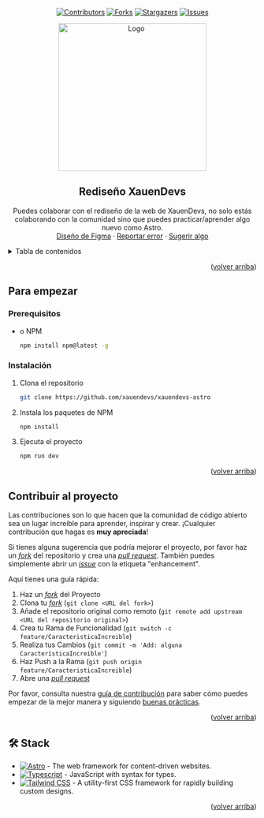 <a name="readme-top"></a>

<div align="center">

[![Contributors][contributors-shield]][contributors-url]
[![Forks][forks-shield]][forks-url]
[![Stargazers][stars-shield]][stars-url]
[![Issues][issues-shield]][issues-url]

<a href="https://github.com/xauendevs/xauendevs-astro">
  <img width="300px" src="https://raw.githubusercontent.com/xauendevs/xauendevs-astro/main/public/img/devS.svg" alt="Logo" width="800" />
</a>

## Rediseño XauenDevs

Puedes colaborar con el rediseño de la web de XauenDevs, no solo estás colaborando con la comunidad sino que puedes practicar/aprender algo nuevo como Astro.\
[Diseño de Figma](https://www.figma.com/design/jN8BrJx9paE4iBNNnU6F0g/Prototipo-Landing?node-id=0-1&t=hsSZtMPQBtG9fFGq-0) · [Reportar error](https://github.com/xauendevs/xauendevs-astro/issues) · [Sugerir algo](https://github.com/xauendevs/xauendevs-astro/issues)

</div>

<details>
<summary>Tabla de contenidos</summary>

- [Para empezar](#para-empezar)
  - [Prerequisitos](#prerequisitos)
  - [Instalación](#instalación)
- [Contribuir al proyecto](#contribuir-al-proyecto)
  - [Contribuir desde Stackblitz](#contribuir-desde-stackblitz)
- [🛠️ Stack](#️-stack)

</details>

<p align="right">(<a href="#readme-top">volver arriba</a>)</p>

## Para empezar

### Prerequisitos

- o NPM

  ```sh
  npm install npm@latest -g
  ```

### Instalación

1. Clona el repositorio

   ```sh
   git clone https://github.com/xauendevs/xauendevs-astro
   ```

2. Instala los paquetes de NPM

   ```sh
   npm install
   ```

3. Ejecuta el proyecto

   ```sh
   npm run dev
   ```

<p align="right">(<a href="#readme-top">volver arriba</a>)</p>

## Contribuir al proyecto

Las contribuciones son lo que hacen que la comunidad de código abierto sea un lugar increíble para aprender, inspirar y crear. ¡Cualquier contribución que hagas es **muy apreciada**!

Si tienes alguna sugerencia que podría mejorar el proyecto, por favor haz un [_fork_](https://github.com/xauendevs/xauendevs-astro/fork) del repositorio y crea una [_pull request_](https://github.com/xauendevs/xauendevs-astro/pulls). También puedes simplemente abrir un [_issue_](https://github.com/xauendevs/xauendevs-astro/issues) con la etiqueta "enhancement".

Aquí tienes una guía rápida:

1. Haz un [_fork_](https://github.com/xauendevs/xauendevs-astro/fork) del Proyecto
2. Clona tu [_fork_](https://github.com/xauendevs/xauendevs-astro/fork) (`git clone <URL del fork>`)
3. Añade el repositorio original como remoto (`git remote add upstream <URL del repositorio original>`)
4. Crea tu Rama de Funcionalidad (`git switch -c feature/CaracteristicaIncreible`)
5. Realiza tus Cambios (`git commit -m 'Add: alguna CaracterísticaIncreible'`)
6. Haz Push a la Rama (`git push origin feature/CaracteristicaIncreible`)
7. Abre una [_pull request_](https://github.com/xauendevs/xauendevs-astro/pulls)

Por favor, consulta nuestra [guía de contribución](https://github.com/xauendevs/xauendevs-astro/blob/master/CONTRIBUTING.md) para saber cómo puedes empezar de la mejor manera y siguiendo [buenas prácticas](https://github.com/xauendevs/xauendevs-astro/blob/main/CONTRIBUTING.md#buenas-prácticas-).

<p align="right">(<a href="#readme-top">volver arriba</a>)</p>

## 🛠️ Stack

- [![Astro][astro-badge]][astro-url] - The web framework for content-driven websites.
- [![Typescript][typescript-badge]][typescript-url] - JavaScript with syntax for types.
- [![Tailwind CSS][tailwind-badge]][tailwind-url] - A utility-first CSS framework for rapidly building custom designs.

<p align="right">(<a href="#readme-top">volver arriba</a>)</p>

[astro-url]: https://astro.build/
[typescript-url]: https://www.typescriptlang.org/
[tailwind-url]: https://tailwindcss.com/
[animations-url]: https://tailwindcss-animations.vercel.app/
[astro-badge]: https://img.shields.io/badge/Astro-fff?style=for-the-badge&logo=astro&logoColor=bd303a&color=352563
[typescript-badge]: https://img.shields.io/badge/Typescript-007ACC?style=for-the-badge&logo=typescript&logoColor=white&color=blue
[tailwind-badge]: https://img.shields.io/badge/Tailwind-ffffff?style=for-the-badge&logo=tailwindcss&logoColor=38bdf8
[contributors-shield]: https://img.shields.io/github/contributors/xauendevs/xauendevs-astro.svg?style=for-the-badge
[contributors-url]: https://github.com/xauendevs/xauendevs-astro/graphs/contributors
[forks-shield]: https://img.shields.io/github/forks/xauendevs/xauendevs-astro.svg?style=for-the-badge
[forks-url]: https://github.com/xauendevs/xauendevs-astro/network/members
[stars-shield]: https://img.shields.io/github/stars/xauendevs/xauendevs-astro.svg?style=for-the-badge
[stars-url]: https://github.com/xauendevs/xauendevs-astro/stargazers
[issues-shield]: https://img.shields.io/github/issues/xauendevs/xauendevs-astro.svg?style=for-the-badge
[issues-url]: https://github.com/xauendevs/xauendevs-astro/issues
[with-love]: https://img.shields.io/badge/with_%F0%9F%92%9A_from-JAEN-green
